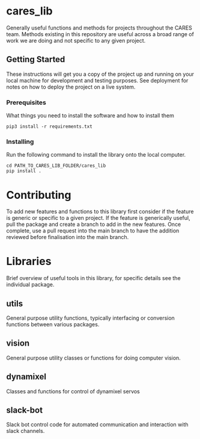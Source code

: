 # cares_lib
Generally useful functions and methods for projects throughout the CARES team. 
Methods existing in this repository are useful across a broad range of work we are doing and not specific to any given project.

## Getting Started
These instructions will get you a copy of the project up and running on your local machine for development and testing purposes. See deployment for notes on how to deploy the project on a live system.

### Prerequisites
What things you need to install the software and how to install them

```
pip3 install -r requirements.txt
```

### Installing
Run the following command to install the library onto the local computer. 

```
cd PATH_TO_CARES_LIB_FOLDER/cares_lib
pip install .
```

# Contributing
To add new features and functions to this library first consider if the feature is generic or specific to a given project.
If the feature is generically useful, pull the package and create a branch to add in the new features.
Once complete, use a pull request into the main branch to have the addition reviewed before finalisation into the main branch.

# Libraries
Brief overview of useful tools in this library, for specific details see the individual package. 

## utils
General purpose utility functions, typically interfacing or conversion functions between various packages.

## vision
General purpose utility classes or functions for doing computer vision.

## dynamixel
Classes and functions for control of dynamixel servos

## slack-bot
Slack bot control code for automated communication and interaction with slack channels.